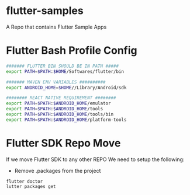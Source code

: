 # flutter-samples
A Repo that contains Flutter Sample Apps

# Flutter Bash Profile Config 
```bash
####### FLUTTER BIN SHOULD BE IN PATH #####
export PATH=$PATH:$HOME/Softwares/flutter/bin

####### MAVEN ENV VARIABLES ##########
export ANDROID_HOME=$HOME//Library/Android/sdk

######## REACT NATIVE REQUIREMENT ########
export PATH=$PATH:$ANDROID_HOME/emulator
export PATH=$PATH:$ANDROID_HOME/tools
export PATH=$PATH:$ANDROID_HOME/tools/bin
export PATH=$PATH:$ANDROID_HOME/platform-tools
```

# Flutter SDK Repo Move 
If we move Flutter SDK to any other REPO  We need to setup the following:
- Remove .packages from the project 
```
flutter doctor 
lutter packages get
```

